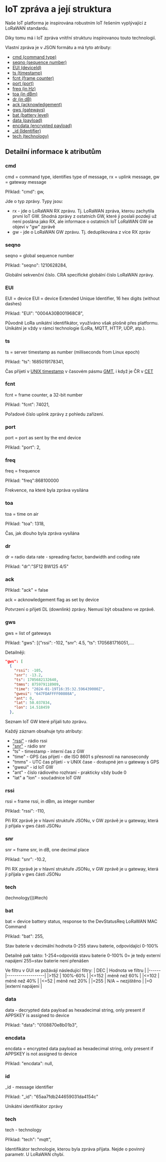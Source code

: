 # IoT zpráva a její struktura

Naše IoT platforma je inspirována robustním IoT řešením vyplývající z LoRaWAN standardu.

Díky tomu má i IoT zpráva vnitřní strukturu inspirovanou touto technologií.

Vlastní zpráva je v JSON formátu a má tyto atributy:
- [cmd (command type)](#cmd)
- [seqno (sequence number)](#seqno)
- [EUI (deviceId)](#eui)
- [ts (timestamp)](#ts)
- [fcnt (frame counter)](#fcnt)
- [port (port)](#port)
- [freq (in Hz)](#freq)
- [toa (in dBm)](#toa)
- [dr (in dB)](#dr)
- [ack (acknowledgement)](#ack)
- [gws (gateways)](#gws)
- [bat (battery level)](#bat)
- [data (payload)](#data)
- [encdata (encrypted payload)](#encdata)
- [_id (Identifier)](#id)
- [tech (technology)](#tech)

## Detailní informace k atributům
### cmd
  cmd = command type, identifies type of message, rx = uplink message, gw = gateway message

  Příklad: "cmd": gw,

  Jde o typ zprávy. Typy jsou:
  - rx - jde o LoRaWAN RX zprávu. Tj. LoRaWAN zpráva, kterou zachytila první IoT GW. Shodná zprávy z ostatních GW, které ji poslali pozdeji už není poslána jako RX, ale informace o ostatních IoT LoRaWAN GW se objeví v "gw" zprávě
  - gw - jde o LoRaWAN GW zprávu. Tj. deduplikována z více RX zpráv

### seqno
  seqno = global sequence number

  Příklad: "seqno": 1210628284,

  Globální sekvenční číslo. CRA specifické globální číslo LoRaWAN zprávy. 

### EUI 
  EUI = device EUI = device Extended Unique Identifier, 16 hex digits (without dashes)

  Příklad: "EUI": "0004A30B001968C8",

  Původně LoRa unikátní identifikátor, využíváno však plošně přes platformu.
Unikátní je vždy v rámci technologie (LoRa, MQTT, HTTP, UDP, atp.).

### ts 
  ts = server timestamp as number (milliseconds from Linux epoch)

  Příklad: "ts": 1685019178341,

  Čas přijetí v [UNIX timestamp](https://en.wikipedia.org/wiki/Unix_time) v časovém pásmu [GMT](https://cs.wikipedia.org/wiki/Greenwichsk%C3%BD_st%C5%99edn%C3%AD_%C4%8Das), i když je ČR v [CET](https://cs.wikipedia.org/wiki/UTC%2B02:00)

### fcnt
  fcnt = frame counter, a 32-bit number

  Příklad: "fcnt": 74021,

  Pořadové číslo uplink zprávy z pohledu zařízení.

### port
  port = port as sent by the end device

  Příklad: "port": 2,

### freq
  freq = frequence

  Příklad: "freq\":868100000

  Frekvence, na které byla zpráva vysílána

### toa
  toa = time on air

  Příklad: "toa": 1318,

  Čas, jak dlouho byla zpráva vysílána

### dr
  dr = radio data rate - spreading factor, bandwidth and coding rate

  Příklad: "dr":"SF12 BW125 4/5"

### ack
  Příklad: "ack" = false

  ack = acknowledgement flag as set by device

  Potvrzení o přijetí DL (downlink) zprávy. Nemusí být obsaženo ve zprávě.

### gws
  gws = list of gateways

  Příklad: "gws": [{"rssi": -102, "snr": 4.5, "ts": 1705681716051,....
  
  Detailněji:
  ```JSON 
  "gws": [
    {
      "rssi": -105,
      "snr": -13.2,
      "ts": 1705682132640,
      "tmms": 875979118909,
      "time": "2024-01-19T16:35:32.596439000Z",
      "gweui": "647FDAFFFF00808A",
      "ant": 0,
      "lat": 50.037834,
      "lon": 14.518459
    },
  ```

  Seznam IoT GW které přijali tuto zprávu. 
  
  Každý záznam obsahuje tyto atributy:
  * ["rssi"](#rssi) - rádio rssi
  * ["snr"](#snr) - rádio snr
  * "ts" - timestamp - interní čas z GW
  * "time" - GPS čas přijetí - dle ISO 8601 s přesností na nanosecondy
  * "tmms" - UTC čas přijetí - v UNIX čase -  dostupné jen u gateway s GPS
  * "gweui" - id IoT GW
  * "ant" - číslo rádiového rozhraní - prakticky vždy bude 0
  * "lat" a "lon" - součadnice IoT GW

### rssi
  rssi = frame rssi, in dBm, as integer number

  Příklad: "rssi": -110,

  Při RX zprávě je v hlavní struktuře JSONu, v GW zprávě je u gateway, která ji přijala v gws části JSONu

### snr
  snr = frame snr, in dB, one decimal place

  Příklad: "snr": -10.2,
  
  Při RX zprávě je v hlavní struktuře JSONu, v GW zprávě je u gateway, která ji přijala v gws části JSONu

### tech
 (technology)](#tech)

### bat
  bat = device battery status, response to the DevStatusReq LoRaWAN MAC Command

  Příklad: "bat": 255,

  Stav baterie v decimální hodnota 0-255 stavu baterie, odpovídající 0-100%

Detailně pak takto:
1-254=odpovídá stavu baterie 0-100%
0= je tedy externí napájení
255=stav baterie není přenášen

Ve filtru v GUI se požávájí následující filtry:
| DEC  | Hodnota ve filtru |
|------|-------------------|
|>152  | 100%-60%          |
|<=152 | méně než 60%      |
|<=102 | méně než 40%      |
|<=52  | méně než 20%      |
|=255  | N/A ~ nezjištěno  |
|=0    |externí napájení   |

### data
  data - decrypted data payload as hexadecimal string, only present if APPSKEY is assigned to device

  Příklad: "data": "0108870e8b01b3",

### encdata
  encdata = encrypted data payload as hexadecimal string, only present if APPSKEY is not assigned to device

  Příklad: "encdata": null,

### id
  _id - message identifier

  Příklad: "_id": "65aa7fdb244659031da4154c"
  
  Unikátní identifikátor zprávy

### tech
  tech - technology

  Příklad: "tech": "mqtt",

  Identifikátor technologie, kterou byla zpráva přijata. Nejde o povinný parametr. U LoRaWAN chybí.
